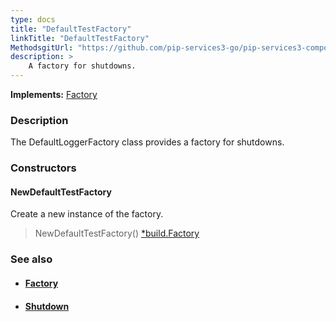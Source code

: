 ```yaml
---
type: docs
title: "DefaultTestFactory"
linkTitle: "DefaultTestFactory"
MethodsgitUrl: "https://github.com/pip-services3-go/pip-services3-components-go"
description: >
    A factory for shutdowns.
---
```


**Implements:** [Factory](../../build/factory)

### Description

The DefaultLoggerFactory class provides a factory for shutdowns.

### Constructors

#### NewDefaultTestFactory
Create a new instance of the factory.

> NewDefaultTestFactory() [*build.Factory](../../build/factory)


### See also
- #### [Factory](../../build/factory)
- #### [Shutdown](../shutdown)
